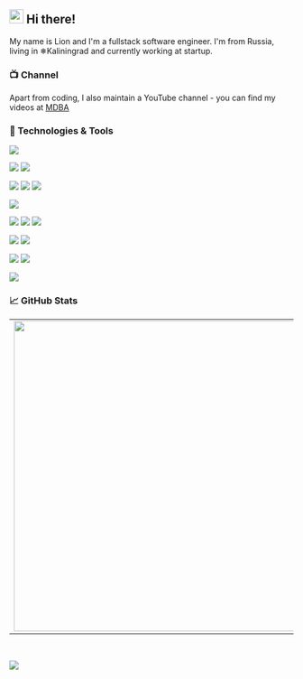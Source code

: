 ## <img src="https://raw.githubusercontent.com/extremecodetv/extremecodetv/master/wave.gif" width="25px"> Hi there! 

My name is Lion and I'm a fullstack software engineer. I'm from Russia, living in ❄Kaliningrad and currently working at startup.

### 📺 Channel

Apart from coding, I also maintain a YouTube channel - you can find my videos at [MDBA](https://www.youtube.com/channel/UCRl9x2DdcVkTlt1lutTfJnA)

### 🔧 Technologies & Tools

![](https://img.shields.io/badge/OS-Linux-informational?style=flat-square&logo=linux&logoColor=white&color=5194f0&bgcolor=110d17)

![](https://img.shields.io/badge/Cloud-AWS-informational?style=flat-square&logo=amazon&logoColor=white&color=5194f0)
![](https://img.shields.io/badge/Editor-VS%20Code-informational?style=flat-square&logo=visual-studio-code&logoColor=white&color=5194f0)

![](https://img.shields.io/badge/Code-Java-informational?style=flat-square&logo=java&logoColor=white&color=5194f0)
![](https://img.shields.io/badge/Code-JavaScript-informational?style=flat-square&logo=javascript&logoColor=white&color=5194f0)
![](https://img.shields.io/badge/Code-PHP-informational?style=flat-square&logo=php&logoColor=white&color=5194f0)

![](https://img.shields.io/badge/Code-HTTP-informational?style=flat-square&logo=http&logoColor=white&color=5194f0)

![](https://img.shields.io/badge/Code-Express-informational?style=flat-square&logo=javascript&logoColor=white&color=5194f0)
![](https://img.shields.io/badge/Code-Spring-informational?style=flat-square&logo=java&logoColor=white&color=5194f0)
![](https://img.shields.io/badge/Code-CodeIgniter-informational?style=flat-square&logo=php&logoColor=white&color=5194f0)

![](https://img.shields.io/badge/Code-MongoDB-informational?style=flat-square&logo=mongodb&logoColor=white&color=5194f0)
![](https://img.shields.io/badge/Code-MySQL-informational?style=flat-square&logo=mysql&logoColor=white&color=5194f0)

![](https://img.shields.io/badge/Code-CSS-informational?style=flat-square&logo=css&logoColor=white&color=5194f0)
![](https://img.shields.io/badge/Code-HTML-informational?style=flat-square&logo=html&logoColor=white&color=5194f0)

![](https://img.shields.io/badge/Code-Bootstrap-informational?style=flat-square&logo=bootstrap&logoColor=white&color=5194f0)

### 📈 GitHub Stats
<p align="center">
  <table>
  <tr>
      <td><img width="550px" align="left" src="https://github-readme-stats.vercel.app/api?username=lkapitman&hide_border=true&count_private=false&layout=compact&hide_title=true&show_icons=true&theme=dark&icon_color=5194f0&bg_color=0d1117" /></td>
      <td><img width="550px" src="https://github-readme-stats.vercel.app/api/top-langs/?username=lkapitman&hide=html&layout=compact&hide_border=true&hide_title=true&theme=dark&icon_color=5194f0&bg_color=0d1117" /></td>
  </tr>   
</table>
</p>

<br />

<p>
  <a href="https://www.youtube.com/channel/UCRl9x2DdcVkTlt1lutTfJnA"><img src="https://img.shields.io/badge/-MDBA-5194f0?style=flat-square&logo=Youtube" /></a>
</p>
